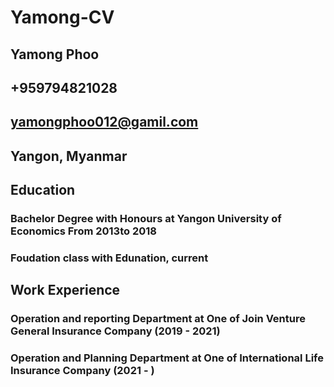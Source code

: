 # Yamong-CV
## **Yamong Phoo**
## +959794821028
## yamongphoo012@gamil.com
## Yangon, Myanmar
## **Education**
### Bachelor Degree with Honours at Yangon University of Economics From 2013to 2018
### Foudation class with Edunation, current
## **Work Experience**
### Operation and reporting Department at One of Join Venture General Insurance Company (2019 - 2021)
### Operation and Planning Department at One of International Life Insurance Company (2021 -  )
